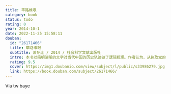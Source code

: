 ```yaml
---
title: 筚路维艰
category: book
status: todo
rating: 0
year: 2014-10-1
date: 2022-11-25 15:58:11
douban:
  id: "26171466"
  title: 筚路维艰
  subtitle: 萧冬连 / 2014 / 社会科学文献出版社
  intro: 本书以简明清晰的文字对当代中国的历史轨迹做了逻辑梳理。作者认为，从执政党的建国方略、发展模式和基本政策角度考察，中国社会主义的实践路径经历了从实行新民主主义开始，途经仿效苏联模式、追寻赶超之路、发动继续革命和实行改革开放的五次历史选择。
  rating: 9.5
  cover: https://img1.doubanio.com/view/subject/l/public/s33986279.jpg
  link: https://book.douban.com/subject/26171466/
---
```


Via tw baye 
